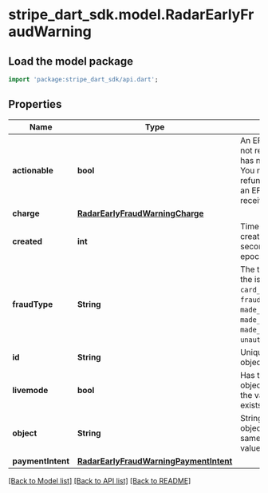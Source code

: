 # stripe_dart_sdk.model.RadarEarlyFraudWarning

## Load the model package
```dart
import 'package:stripe_dart_sdk/api.dart';
```

## Properties
Name | Type | Description | Notes
------------ | ------------- | ------------- | -------------
**actionable** | **bool** | An EFW is actionable if it has not received a dispute and has not been fully refunded. You may wish to proactively refund a charge that receives an EFW, in order to avoid receiving a dispute later. | 
**charge** | [**RadarEarlyFraudWarningCharge**](RadarEarlyFraudWarningCharge.md) |  | 
**created** | **int** | Time at which the object was created. Measured in seconds since the Unix epoch. | 
**fraudType** | **String** | The type of fraud labelled by the issuer. One of `card_never_received`, `fraudulent_card_application`, `made_with_counterfeit_card`, `made_with_lost_card`, `made_with_stolen_card`, `misc`, `unauthorized_use_of_card`. | 
**id** | **String** | Unique identifier for the object. | 
**livemode** | **bool** | Has the value `true` if the object exists in live mode or the value `false` if the object exists in test mode. | 
**object** | **String** | String representing the object's type. Objects of the same type share the same value. | 
**paymentIntent** | [**RadarEarlyFraudWarningPaymentIntent**](RadarEarlyFraudWarningPaymentIntent.md) |  | [optional] 

[[Back to Model list]](../README.md#documentation-for-models) [[Back to API list]](../README.md#documentation-for-api-endpoints) [[Back to README]](../README.md)


